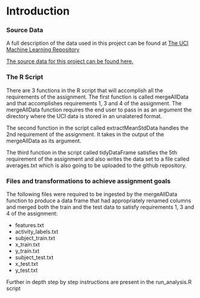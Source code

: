 # Introduction

### Source Data
A full description of the data used in this project can be found at [The UCI Machine Learning Repository](http://archive.ics.uci.edu/ml/datasets/Human+Activity+Recognition+Using+Smartphones)

[The source data for this project can be found here.](https://d396qusza40orc.cloudfront.net/getdata%2Fprojectfiles%2FUCI%20HAR%20Dataset.zip)


### The R Script
There are 3 functions in the R script that will accomplish all the requirements of the assignment. The first function is called mergeAllData and that accomplishes requirements 1, 3 and 4 of the assignment. The mergeAllData function requires the end user to pass in as an argument the directory where the UCI data is stored in an unalatered format. 

The second function in the script called extractMeanStdData handles the 2nd requirement of the assignment. It takes in the output of the mergeAllData as its argument.

The third function in the script called tidyDataFrame satisfies the 5th requirement of the assignment and also writes the data set to a file called averages.txt which is also going to be uploaded to the github repository.

### Files and transformations to achieve assignment goals
The following files were required to be ingested by the mergeAllData function to produce a data frame that had appropriately renamed columns and merged both the train and the test data to satisfy requirements 1, 3 and 4 of the assignment:
- features.txt
- activity_labels.txt
- subject_train.txt
- x_train.txt
- y_train.txt
- subject_test.txt
- x_test.txt
- y_test.txt

Further in depth step by step instructions are present in the run_analysis.R script